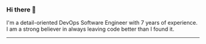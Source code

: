 ### Hi there 👋

I'm a detail-oriented DevOps Software Engineer with 7 years of experience. I am a strong believer in always leaving code better than I found it.
****
